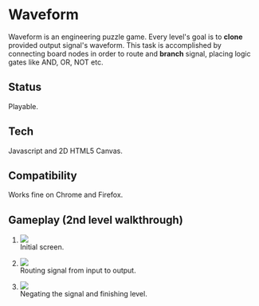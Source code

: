 # Waveform
Waveform is an engineering puzzle game. Every level's goal is to **clone** provided output signal's waveform. This task is accomplished by connecting board nodes in order to route and **branch** signal, placing logic gates like AND, OR, NOT etc.

## Status
Playable.

## Tech
Javascript and 2D HTML5 Canvas.

## Compatibility
Works fine on Chrome and Firefox.

## Gameplay (2nd level walkthrough)

1. ![](https://raw.github.com/KriScg/Waveform/master/readme/initial.png)  
    Initial screen.

2. ![](https://raw.github.com/KriScg/Waveform/master/readme/route.png)  
    Routing signal from input to output.

3. ![](https://raw.github.com/KriScg/Waveform/master/readme/invert.png)   
    Negating the signal and finishing level.

